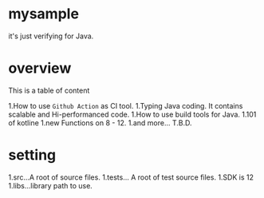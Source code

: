 # mysample
it's just verifying for Java.

# overview 
This is a table of content

1.How to use `Github Action` as CI tool.
1.Typing Java coding. It contains scalable and Hi-performanced code.
1.How to use build tools for Java.
1.101 of kotline
1.new Functions on 8 - 12.
1.and more... T.B.D.


# setting

1.src...A root of source files.
1.tests... A root of test source files.
1.SDK is 12
1.libs...library path to use. 

